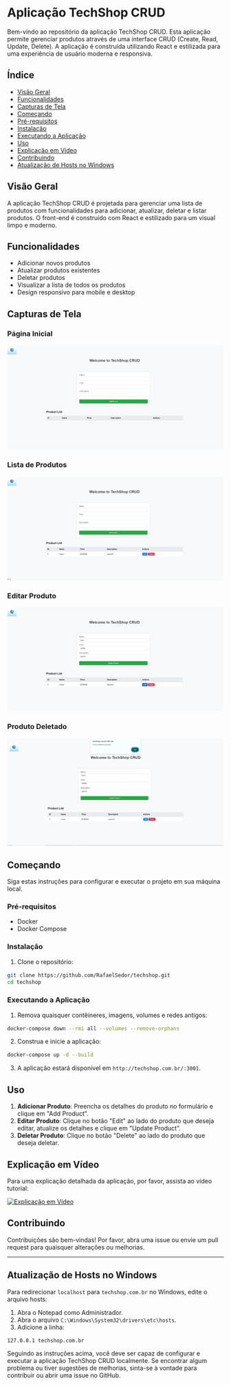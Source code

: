 # Aplicação TechShop CRUD

Bem-vindo ao repositório da aplicação TechShop CRUD. Esta aplicação permite gerenciar produtos através de uma interface CRUD (Create, Read, Update, Delete). A aplicação é construída utilizando React e estilizada para uma experiência de usuário moderna e responsiva.

## Índice

- [Visão Geral](#visão-geral)
- [Funcionalidades](#funcionalidades)
- [Capturas de Tela](#capturas-de-tela)
- [Começando](#começando)
- [Pré-requisitos](#pré-requisitos)
- [Instalação](#instalação)
- [Executando a Aplicação](#executando-a-aplicação)
- [Uso](#uso)
- [Explicação em Vídeo](#explicação-em-vídeo)
- [Contribuindo](#contribuindo)
- [Atualização de Hosts no Windows](#atualização-de-hosts-no-windows)

## Visão Geral

A aplicação TechShop CRUD é projetada para gerenciar uma lista de produtos com funcionalidades para adicionar, atualizar, deletar e listar produtos. O front-end é construído com React e estilizado para um visual limpo e moderno.

## Funcionalidades

- Adicionar novos produtos
- Atualizar produtos existentes
- Deletar produtos
- Visualizar a lista de todos os produtos
- Design responsivo para mobile e desktop

## Capturas de Tela

### Página Inicial
![Página Inicial](./frontend/src/images/home.png)

### Lista de Produtos
![Lista de Produtos](./frontend/src/images/product_list.png)

### Editar Produto
![Editar Produto](./frontend/src/images/edit_product.png)

### Produto Deletado
![Produto Deletado](./frontend/src/images/product_deleted.png)

## Começando

Siga estas instruções para configurar e executar o projeto em sua máquina local.

### Pré-requisitos

- Docker
- Docker Compose

### Instalação

1. Clone o repositório:

```bash
git clone https://github.com/RafaelSedor/techshop.git
cd techshop
```

### Executando a Aplicação

1. Remova quaisquer contêineres, imagens, volumes e redes antigos:

```bash
docker-compose down --rmi all --volumes --remove-orphans
```

2. Construa e inicie a aplicação:

```bash
docker-compose up -d --build
```

3. A aplicação estará disponível em `http://techshop.com.br/:3001`.

## Uso

1. **Adicionar Produto**: Preencha os detalhes do produto no formulário e clique em "Add Product".
2. **Editar Produto**: Clique no botão "Edit" ao lado do produto que deseja editar, atualize os detalhes e clique em "Update Product".
3. **Deletar Produto**: Clique no botão "Delete" ao lado do produto que deseja deletar.

## Explicação em Vídeo

Para uma explicação detalhada da aplicação, por favor, assista ao vídeo tutorial:

[![Explicação em Vídeo](https://img.youtube.com/vi/SJee1qrHcU4/0.jpg)](https://youtu.be/SJee1qrHcU4)

## Contribuindo

Contribuições são bem-vindas! Por favor, abra uma issue ou envie um pull request para quaisquer alterações ou melhorias.

---

## Atualização de Hosts no Windows

Para redirecionar `localhost` para `techshop.com.br` no Windows, edite o arquivo hosts:

1. Abra o Notepad como Administrador.
2. Abra o arquivo `C:\Windows\System32\drivers\etc\hosts`.
3. Adicione a linha:

```plaintext
127.0.0.1 techshop.com.br
```

Seguindo as instruções acima, você deve ser capaz de configurar e executar a aplicação TechShop CRUD localmente. Se encontrar algum problema ou tiver sugestões de melhorias, sinta-se à vontade para contribuir ou abrir uma issue no GitHub.
